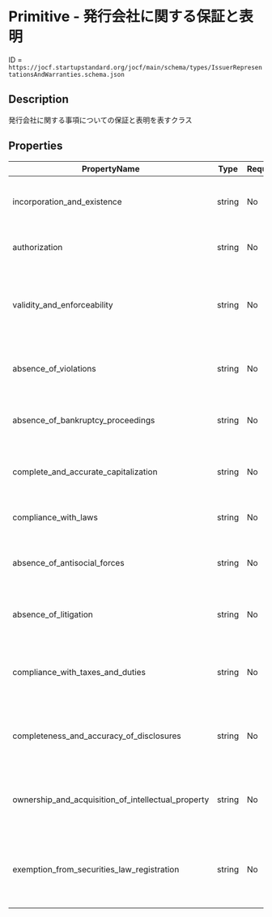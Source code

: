# Primitive - 発行会社に関する保証と表明

ID = `https://jocf.startupstandard.org/jocf/main/schema/types/IssuerRepresentationsAndWarranties.schema.json`

## Description
発行会社に関する事項についての保証と表明を表すクラス

## Properties

| PropertyName | Type | Required | Description |
|-------------|------|----------|-------------|
| incorporation_and_existence | string | No | 設立および存続等に関する表明および保証 |
| authorization | string | No | 授権に関する表明および保証 |
| validity_and_enforceability | string | No | 本契約の有効性および執行可能性に関する表明および保証 |
| absence_of_violations | string | No | 違反の不存在に関する表明および保証 |
| absence_of_bankruptcy_proceedings | string | No | 倒産手続きの不存在に関する表明および保証 |
| complete_and_accurate_capitalization | string | No | 発行会社の株式等に関する表明および保証 |
| compliance_with_laws | string | No | 法令遵守に関する表明および保証 |
| absence_of_antisocial_forces | string | No | 反社会的勢力に対する表明および保証 |
| absence_of_litigation | string | No | 訴訟の不存在に関する表明および保証 |
| compliance_with_taxes_and_duties | string | No | 公租公課への適切な対応に関する表明および保証 |
| completeness_and_accuracy_of_disclosures | string | No | 開示の完全性および正確性に関する表明および保証 |
| ownership_and_acquisition_of_intellectual_property | string | No | 知的財産権の所有および取得に関する表明および保証 |
| exemption_from_securities_law_registration | string | No | 証券法に基づく登録・届出が不要なことに関する表明および保証 |